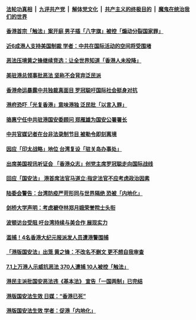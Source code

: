 

####  [法轮功真相](../../../../basic/blob/master/README.md?t=07050202) &nbsp;|&nbsp; [九评共产党](../../../../9ping.md/blob/master/README.md?t=07050202) &nbsp;|&nbsp; [解体党文化](../../../../jtdwh.md/blob/master/README.md?t=07050202)  &nbsp;|&nbsp; [共产主义的终极目的](../../../../gczydzjmd.md/blob/master/README.md?t=07050202) &nbsp;|&nbsp; [魔鬼在统治我们的世界](../../../../mgztzwmdsj.md/blob/master/README.md?t=07050202) 

#### [香港首宗「触法」案开庭 男子插「八字旗」被控「煽动分裂国家罪」](../pages/soh55/397315.md?t=07050202) 
#### [近6成港人支持美国制裁 学者：中共在国际活动的空间将受围堵](../pages/soh55/397303.md?t=07050202) 
#### [恶法压境黄之锋继续竞选：让全世界知道「香港人未投降」](../pages/soh55/397279.md?t=07050202) 
#### [美驻港总领事批恶法 坚称不会背弃泛民派](../pages/soh55/397264.md?t=07050202) 
#### [香港命运暴露中共独裁真面目 罗冠聪吁国际社会挺身对抗](../pages/soh55/397015.md?t=07050202) 
#### [港府恐吓「光复香港」意味港独 泛民批「以言入罪」](../pages/soh55/396973.md?t=07050202) 
#### [骆惠宁任中共驻港国安委顾问 郑雁雄为国安公署署长](../pages/soh55/396949.md?t=07050202) 
#### [中共官媒记者在台非法录制节目 被勒令即刻离境](../pages/soh55/396880.md?t=07050202) 
#### [因应「印太战略」地位  台湾复设「驻关岛办事处」](../pages/soh55/396853.md?t=07050202) 
#### [出席美国视讯听证会 「香港众志」创党主席罗冠聪走向国际战线](../pages/soh55/396835.md?t=07050202) 
#### [回应「国安法」 港首席法官马道立:指定法官不应考虑政治因素](../pages/soh55/396637.md?t=07050202) 
#### [陆委会警告：台湾防疫严苛形同与世界隔绝 恐被「内地化」](../pages/soh55/396517.md?t=07050202) 
#### [剑桥大学声明：考虑褫夺林郑月娥荣誉院士头衔](../pages/soh55/396526.md?t=07050202) 
#### [波顿访台受阻 吁台湾持续与美合作 展现实力](../pages/soh55/396496.md?t=07050202) 
#### [滥捕！4名香港大纪元报派发人员遭港警围捕](../pages/soh55/396514.md?t=07050202) 
#### [「港版国安法」出笼 黄之锋：不改名不删文 更不想自我审查](../pages/soh55/396493.md?t=07050202) 
#### [7.1上万港人示威抗恶法 370人遭捕 10人被控「触法」](../pages/soh55/396472.md?t=07050202) 
#### [港民主派批国安恶法违《基本法》 宣告「一国两制」已完结 ](../pages/soh55/396241.md?t=07050202) 
#### [港版国安法生效 日媒：“香港已死”](../pages/soh55/396148.md?t=07050202) 
#### [港版国安法生效 学者：促港「内地化」](../pages/soh55/396121.md?t=07050202) 
